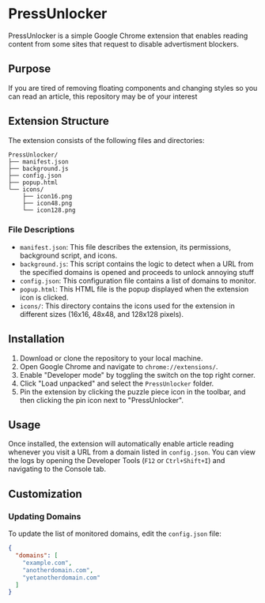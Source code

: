 # PressUnlocker

PressUnlocker is a simple Google Chrome extension that enables reading content from some sites that request to disable advertisment blockers.

## Purpose

If you are tired of removing floating components and changing styles so you can read an article, this repository may be of your interest

## Extension Structure

The extension consists of the following files and directories:

```
PressUnlocker/
├── manifest.json
├── background.js
├── config.json
├── popup.html
└── icons/
    ├── icon16.png
    ├── icon48.png
    └── icon128.png
```


### File Descriptions

- `manifest.json`: This file describes the extension, its permissions, background script, and icons.
- `background.js`: This script contains the logic to detect when a URL from the specified domains is opened and proceeds to unlock annoying stuff
- `config.json`: This configuration file contains a list of domains to monitor.
- `popup.html`: This HTML file is the popup displayed when the extension icon is clicked.
- `icons/`: This directory contains the icons used for the extension in different sizes (16x16, 48x48, and 128x128 pixels).

## Installation

1. Download or clone the repository to your local machine.
2. Open Google Chrome and navigate to `chrome://extensions/`.
3. Enable "Developer mode" by toggling the switch on the top right corner.
4. Click "Load unpacked" and select the `PressUnlocker` folder.
5. Pin the extension by clicking the puzzle piece icon in the toolbar, and then clicking the pin icon next to "PressUnlocker".

## Usage

Once installed, the extension will automatically enable article reading whenever you visit a URL from a domain listed in `config.json`. You can view the logs by opening the Developer Tools (`F12` or `Ctrl+Shift+I`) and navigating to the Console tab.

## Customization

### Updating Domains

To update the list of monitored domains, edit the `config.json` file:

```json
{
  "domains": [
    "example.com",
    "anotherdomain.com",
    "yetanotherdomain.com"
  ]
}

